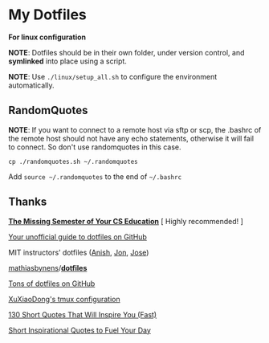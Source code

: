 # My Dotfiles
**For linux configuration**

**NOTE**: Dotfiles should be in their own folder, under version control, and **symlinked** into place using a script.

**NOTE**: Use `./linux/setup_all.sh` to configure the environment automatically.

## RandomQuotes

**NOTE**: If you want to connect to a remote host via sftp or scp, the .bashrc of the remote host should not have any echo statements, otherwise it will fail to connect. So don't use randomquotes in this case.

`cp ./randomquotes.sh ~/.randomquotes`

Add `source ~/.randomquotes` to the end of `~/.bashrc `

## Thanks

**[The Missing Semester of Your CS Education](https://missing.csail.mit.edu/)** [ Highly recommended! ] 

[Your unofficial guide to dotfiles on GitHub](https://dotfiles.github.io/)

MIT instructors’ dotfiles ([Anish](https://github.com/anishathalye/dotfiles), [Jon](https://github.com/jonhoo/configs), [Jose](https://github.com/JJGO/dotfiles)) 

[mathiasbynens](https://github.com/mathiasbynens)/**[dotfiles](https://github.com/mathiasbynens/dotfiles)**

[Tons of dotfiles on GitHub](https://github.com/search?o=desc&q=dotfiles&s=stars&type=Repositories)

[XuXiaoDong's tmux configuration](https://github.com/xuxiaodong/tmuxen)

[130 Short Quotes That Will Inspire You (Fast)](https://wisdomquotes.com/short-quotes/)

[Short Inspirational Quotes to Fuel Your Day](https://everydaypower.com/short-inspirational-quotes/)
